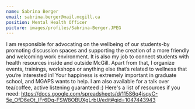 ```yaml
---
name: Sabrina Berger
email: sabrina.berger@mail.mcgill.ca
position: Mental Health Officer
picture: images/profiles/Sabrina-Berger.JPEG
---
```


I am responsible for advocating on the wellbeing of our students-by promoting discussion spaces and supporting the creation of a more friendly and welcoming work environment. It is also my job to connect students with health resources inside and outside McGill. Apart from that, I organize events, trainings, workshops or anything else that’s related to wellness that you’re interested in! Your happiness is extremely important in graduate school, and MGAPS wants to help. I am also available for a talk over tea/coffee, active listening guaranteed :) Here's a list of resources if you need: https://docs.google.com/spreadsheets/d/115S6q4jsqyC-5e_OfD6eOt_IFr6Dg-FSW8OBUXgLrbU/edit#gid=1047443943